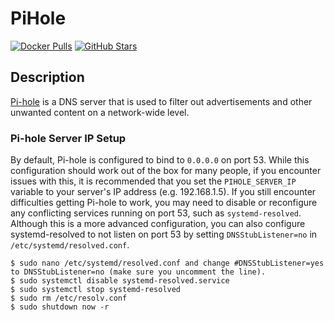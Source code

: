 # PiHole

[![Docker Pulls](https://img.shields.io/docker/pulls/pihole/pihole?style=flat-square&color=607D8B&label=docker%20pulls&logo=docker)](https://hub.docker.com/r/pihole/pihole)
[![GitHub Stars](https://img.shields.io/github/stars/linuxserver/docker-duplicati?style=flat-square&color=607D8B&label=github%20stars&logo=github)](https://github.com/linuxserver/docker-duplicati)

## Description

[Pi-hole](https://pi-hole.net/) is a DNS server that is used to filter out advertisements and other unwanted content on a network-wide level.

### Pi-hole Server IP Setup

By default, Pi-hole is configured to bind to `0.0.0.0` on port 53. While this configuration should work out of the box for many people, if you encounter issues with this, it is recommended that you set the `PIHOLE_SERVER_IP` variable to your server's IP address (e.g. 192.168.1.5). If you still encounter difficulties getting Pi-hole to work, you may need to disable or reconfigure any conflicting services running on port 53, such as `systemd-resolved`. Although this is a more advanced configuration, you can also configure systemd-resolved to not listen on port 53 by setting `DNSStubListener=no` in `/etc/systemd/resolved.conf`.

    $ sudo nano /etc/systemd/resolved.conf and change #DNSStubListener=yes to DNSStubListener=no (make sure you uncomment the line).
    $ sudo systemctl disable systemd-resolved.service
    $ sudo systemctl stop systemd-resolved
    $ sudo rm /etc/resolv.conf
    $ sudo shutdown now -r